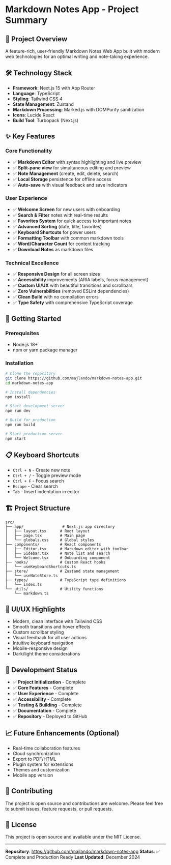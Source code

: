 # Markdown Notes App - Project Summary

## 🎯 Project Overview
A feature-rich, user-friendly Markdown Notes Web App built with modern web technologies for an optimal writing and note-taking experience.

## 🛠️ Technology Stack
- **Framework**: Next.js 15 with App Router
- **Language**: TypeScript
- **Styling**: Tailwind CSS 4
- **State Management**: Zustand
- **Markdown Processing**: Marked.js with DOMPurify sanitization
- **Icons**: Lucide React
- **Build Tool**: Turbopack (Next.js)

## ✨ Key Features

### Core Functionality
- ✅ **Markdown Editor** with syntax highlighting and live preview
- ✅ **Split-pane view** for simultaneous editing and preview
- ✅ **Note Management** (create, edit, delete, search)
- ✅ **Local Storage** persistence for offline access
- ✅ **Auto-save** with visual feedback and save indicators

### User Experience
- ✅ **Welcome Screen** for new users with onboarding
- ✅ **Search & Filter** notes with real-time results
- ✅ **Favorites System** for quick access to important notes
- ✅ **Advanced Sorting** (date, title, favorites)
- ✅ **Keyboard Shortcuts** for power users
- ✅ **Formatting Toolbar** with common markdown tools
- ✅ **Word/Character Count** for content tracking
- ✅ **Download Notes** as markdown files

### Technical Excellence
- ✅ **Responsive Design** for all screen sizes
- ✅ **Accessibility** improvements (ARIA labels, focus management)
- ✅ **Custom UI/UX** with beautiful transitions and scrollbars
- ✅ **Zero Vulnerabilities** (removed ESLint dependencies)
- ✅ **Clean Build** with no compilation errors
- ✅ **Type Safety** with comprehensive TypeScript coverage

## 🚀 Getting Started

### Prerequisites
- Node.js 18+ 
- npm or yarn package manager

### Installation
```bash
# Clone the repository
git clone https://github.com/majlando/markdown-notes-app.git
cd markdown-notes-app

# Install dependencies
npm install

# Start development server
npm run dev

# Build for production
npm run build

# Start production server
npm start
```

## 📋 Keyboard Shortcuts
- `Ctrl + N` - Create new note
- `Ctrl + /` - Toggle preview mode
- `Ctrl + F` - Focus search
- `Escape` - Clear search
- `Tab` - Insert indentation in editor

## 🏗️ Project Structure
```
src/
├── app/                 # Next.js app directory
│   ├── layout.tsx      # Root layout
│   ├── page.tsx        # Main page
│   └── globals.css     # Global styles
├── components/         # React components
│   ├── Editor.tsx      # Markdown editor with toolbar
│   ├── Sidebar.tsx     # Note list and search
│   └── Welcome.tsx     # Onboarding component
├── hooks/              # Custom React hooks
│   └── useKeyboardShortcuts.ts
├── store/              # Zustand state management
│   └── useNoteStore.ts
├── types/              # TypeScript type definitions
│   └── index.ts
└── utils/              # Utility functions
    └── markdown.ts
```

## 🎨 UI/UX Highlights
- Modern, clean interface with Tailwind CSS
- Smooth transitions and hover effects
- Custom scrollbar styling
- Visual feedback for all user actions
- Intuitive keyboard navigation
- Mobile-responsive design
- Dark/light theme considerations

## 🔧 Development Status
- ✅ **Project Initialization** - Complete
- ✅ **Core Features** - Complete
- ✅ **User Experience** - Complete
- ✅ **Accessibility** - Complete
- ✅ **Testing & Building** - Complete
- ✅ **Documentation** - Complete
- ✅ **Repository** - Deployed to GitHub

## 📈 Future Enhancements (Optional)
- Real-time collaboration features
- Cloud synchronization
- Export to PDF/HTML
- Plugin system for extensions
- Themes and customization
- Mobile app version

## 🤝 Contributing
The project is open source and contributions are welcome. Please feel free to submit issues, feature requests, or pull requests.

## 📄 License
This project is open source and available under the MIT License.

---

**Repository**: https://github.com/majlando/markdown-notes-app
**Status**: ✅ Complete and Production Ready
**Last Updated**: December 2024
